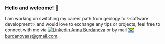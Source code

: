 ### Hello and welcome! 👋

I am working on switching my career path from geology to ✨software development✨ and would love to exchange any tips or projects, feel free to connect with me via [![Linkedin](https://i.stack.imgur.com/gVE0j.png) Anna Burdanova](https://linkedin.com/in/annaburd) or by mail <a href="mailto:burdanovaas@gmail.com?"><img src="email-svgrepo-com.svg" width="20" height="20" align="top"/> burdanovaas@gmail.com</a>.
